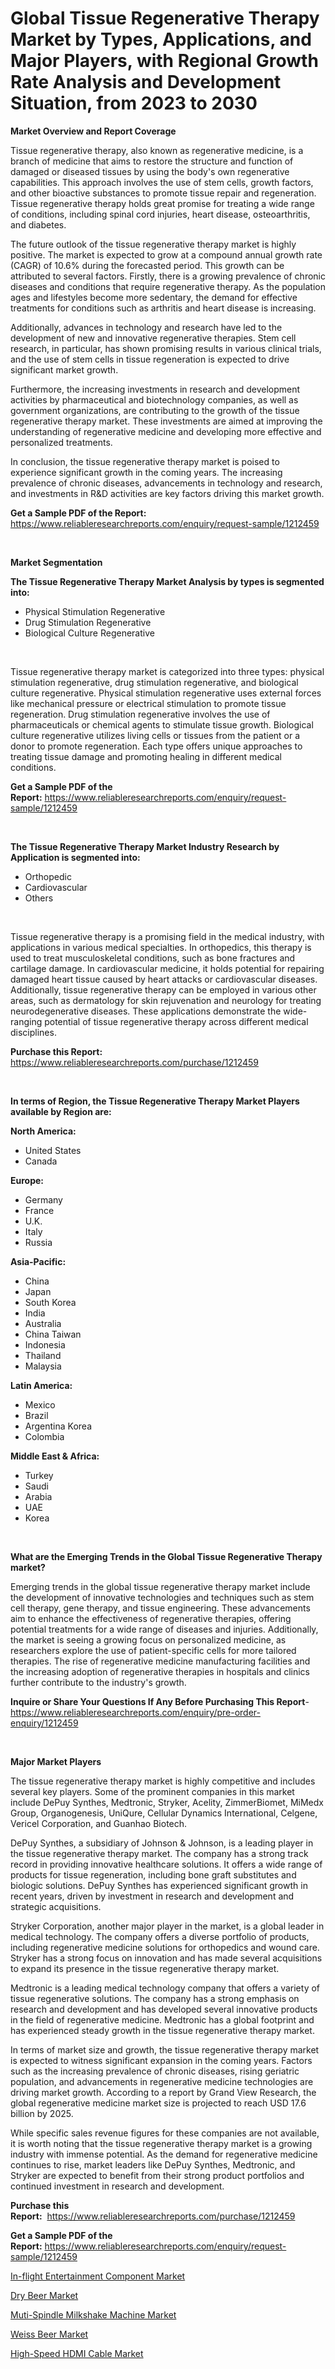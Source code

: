 <p><h1>Global Tissue Regenerative Therapy Market by Types, Applications, and Major Players, with Regional Growth Rate Analysis and Development Situation, from 2023 to 2030</h1></p><p><strong>Market Overview and Report Coverage</strong></p>
<p><p>Tissue regenerative therapy, also known as regenerative medicine, is a branch of medicine that aims to restore the structure and function of damaged or diseased tissues by using the body's own regenerative capabilities. This approach involves the use of stem cells, growth factors, and other bioactive substances to promote tissue repair and regeneration. Tissue regenerative therapy holds great promise for treating a wide range of conditions, including spinal cord injuries, heart disease, osteoarthritis, and diabetes.</p><p>The future outlook of the tissue regenerative therapy market is highly positive. The market is expected to grow at a compound annual growth rate (CAGR) of 10.6% during the forecasted period. This growth can be attributed to several factors. Firstly, there is a growing prevalence of chronic diseases and conditions that require regenerative therapy. As the population ages and lifestyles become more sedentary, the demand for effective treatments for conditions such as arthritis and heart disease is increasing.</p><p>Additionally, advances in technology and research have led to the development of new and innovative regenerative therapies. Stem cell research, in particular, has shown promising results in various clinical trials, and the use of stem cells in tissue regeneration is expected to drive significant market growth.</p><p>Furthermore, the increasing investments in research and development activities by pharmaceutical and biotechnology companies, as well as government organizations, are contributing to the growth of the tissue regenerative therapy market. These investments are aimed at improving the understanding of regenerative medicine and developing more effective and personalized treatments.</p><p>In conclusion, the tissue regenerative therapy market is poised to experience significant growth in the coming years. The increasing prevalence of chronic diseases, advancements in technology and research, and investments in R&D activities are key factors driving this market growth.</p></p>
<p><strong>Get a Sample PDF of the Report:</strong> <a href="https://www.reliableresearchreports.com/enquiry/request-sample/1212459">https://www.reliableresearchreports.com/enquiry/request-sample/1212459</a></p>
<p>&nbsp;</p>
<p><strong>Market Segmentation</strong></p>
<p><strong>The Tissue Regenerative Therapy Market Analysis by types is segmented into:</strong></p>
<p><ul><li>Physical Stimulation Regenerative</li><li>Drug Stimulation Regenerative</li><li>Biological Culture Regenerative</li></ul></p>
<p>&nbsp;</p>
<p><p>Tissue regenerative therapy market is categorized into three types: physical stimulation regenerative, drug stimulation regenerative, and biological culture regenerative. Physical stimulation regenerative uses external forces like mechanical pressure or electrical stimulation to promote tissue regeneration. Drug stimulation regenerative involves the use of pharmaceuticals or chemical agents to stimulate tissue growth. Biological culture regenerative utilizes living cells or tissues from the patient or a donor to promote regeneration. Each type offers unique approaches to treating tissue damage and promoting healing in different medical conditions.</p></p>
<p><strong>Get a Sample PDF of the Report:</strong>&nbsp;<a href="https://www.reliableresearchreports.com/enquiry/request-sample/1212459">https://www.reliableresearchreports.com/enquiry/request-sample/1212459</a></p>
<p>&nbsp;</p>
<p><strong>The Tissue Regenerative Therapy Market Industry Research by Application is segmented into:</strong></p>
<p><ul><li>Orthopedic</li><li>Cardiovascular</li><li>Others</li></ul></p>
<p>&nbsp;</p>
<p><p>Tissue regenerative therapy is a promising field in the medical industry, with applications in various medical specialties. In orthopedics, this therapy is used to treat musculoskeletal conditions, such as bone fractures and cartilage damage. In cardiovascular medicine, it holds potential for repairing damaged heart tissue caused by heart attacks or cardiovascular diseases. Additionally, tissue regenerative therapy can be employed in various other areas, such as dermatology for skin rejuvenation and neurology for treating neurodegenerative diseases. These applications demonstrate the wide-ranging potential of tissue regenerative therapy across different medical disciplines.</p></p>
<p><strong>Purchase this Report:</strong>&nbsp; <a href="https://www.reliableresearchreports.com/purchase/1212459">https://www.reliableresearchreports.com/purchase/1212459</a></p>
<p>&nbsp;</p>
<p><strong>In terms of Region, the Tissue Regenerative Therapy Market Players available by Region are:</strong></p>
<p>
    <p> <strong> North America: </strong>
        <ul>
            <li>United States</li>
            <li>Canada</li>
        </ul>
        </p> 
    <p> <strong> Europe: </strong>
        <ul>
            <li>Germany</li>
            <li>France</li>
            <li>U.K.</li>
            <li>Italy</li>
            <li>Russia</li>
        </ul>
        </p> 
    <p> <strong> Asia-Pacific: </strong>
        <ul>
            <li>China</li>
            <li>Japan</li>
            <li>South Korea</li>
            <li>India</li>
            <li>Australia</li>
            <li>China Taiwan</li>
            <li>Indonesia</li>
            <li>Thailand</li>
            <li>Malaysia</li>
        </ul>
        </p> 
    <p> <strong> Latin America: </strong>
        <ul>
            <li>Mexico</li>
            <li>Brazil</li>
            <li>Argentina Korea</li>
            <li>Colombia</li>
        </ul>
        </p> 
    <p> <strong> Middle East & Africa: </strong>
        <ul>
            <li>Turkey</li>
            <li>Saudi</li>
            <li>Arabia</li>
            <li>UAE</li>
            <li>Korea</li>
        </ul>
    </p>
    </p>
<p>&nbsp;</p>
<p><strong>What are the Emerging Trends in the Global Tissue Regenerative Therapy market?</strong></p>
<p><p>Emerging trends in the global tissue regenerative therapy market include the development of innovative technologies and techniques such as stem cell therapy, gene therapy, and tissue engineering. These advancements aim to enhance the effectiveness of regenerative therapies, offering potential treatments for a wide range of diseases and injuries. Additionally, the market is seeing a growing focus on personalized medicine, as researchers explore the use of patient-specific cells for more tailored therapies. The rise of regenerative medicine manufacturing facilities and the increasing adoption of regenerative therapies in hospitals and clinics further contribute to the industry's growth.</p></p>
<p><strong>Inquire or Share Your Questions If Any Before Purchasing This Report</strong>- <a href="https://www.reliableresearchreports.com/enquiry/pre-order-enquiry/1212459">https://www.reliableresearchreports.com/enquiry/pre-order-enquiry/1212459</a></p>
<p>&nbsp;</p>
<p><strong>Major Market Players</strong></p>
<p><p>The tissue regenerative therapy market is highly competitive and includes several key players. Some of the prominent companies in this market include DePuy Synthes, Medtronic, Stryker, Acelity, ZimmerBiomet, MiMedx Group, Organogenesis, UniQure, Cellular Dynamics International, Celgene, Vericel Corporation, and Guanhao Biotech.</p><p>DePuy Synthes, a subsidiary of Johnson & Johnson, is a leading player in the tissue regenerative therapy market. The company has a strong track record in providing innovative healthcare solutions. It offers a wide range of products for tissue regeneration, including bone graft substitutes and biologic solutions. DePuy Synthes has experienced significant growth in recent years, driven by investment in research and development and strategic acquisitions.</p><p>Stryker Corporation, another major player in the market, is a global leader in medical technology. The company offers a diverse portfolio of products, including regenerative medicine solutions for orthopedics and wound care. Stryker has a strong focus on innovation and has made several acquisitions to expand its presence in the tissue regenerative therapy market.</p><p>Medtronic is a leading medical technology company that offers a variety of tissue regenerative solutions. The company has a strong emphasis on research and development and has developed several innovative products in the field of regenerative medicine. Medtronic has a global footprint and has experienced steady growth in the tissue regenerative therapy market.</p><p>In terms of market size and growth, the tissue regenerative therapy market is expected to witness significant expansion in the coming years. Factors such as the increasing prevalence of chronic diseases, rising geriatric population, and advancements in regenerative medicine technologies are driving market growth. According to a report by Grand View Research, the global regenerative medicine market size is projected to reach USD 17.6 billion by 2025.</p><p>While specific sales revenue figures for these companies are not available, it is worth noting that the tissue regenerative therapy market is a growing industry with immense potential. As the demand for regenerative medicine continues to rise, market leaders like DePuy Synthes, Medtronic, and Stryker are expected to benefit from their strong product portfolios and continued investment in research and development.</p></p>
<p><strong>Purchase this Report:</strong>&nbsp;&nbsp;<a href="https://www.reliableresearchreports.com/purchase/1212459">https://www.reliableresearchreports.com/purchase/1212459</a></p>
<p></p>
<p><strong>Get a Sample PDF of the Report:</strong>&nbsp;<a href="https://www.reliableresearchreports.com/enquiry/request-sample/1212459">https://www.reliableresearchreports.com/enquiry/request-sample/1212459</a></p>
<p><p><a href="https://www.linkedin.com/pulse/in-flight-entertainment-component-market-research-report/">In-flight Entertainment Component Market</a></p><p><a href="https://medium.com/@dorothypeters68/dry-beer-market-size-growth-forecast-2023-2030-302be1926264">Dry Beer Market</a></p><p><a href="https://www.linkedin.com/pulse/muti-spindle-milkshake-machine-market-size-share-global/">Muti-Spindle Milkshake Machine Market</a></p><p><a href="https://medium.com/@annarussell1981/weiss-beer-market-size-growth-forecast-2023-2030-59ee78564fe6">Weiss Beer Market</a></p><p><a href="https://www.linkedin.com/pulse/high-speed-hdmi-cable-market-size-share-global-analysis-report/">High-Speed HDMI Cable Market</a></p></p>